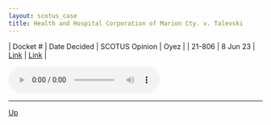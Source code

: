 ```yaml
---
layout: scotus_case
title: Health and Hospital Corporation of Marion Cty. v. Talevski
---
```


| Docket # | Date Decided | SCOTUS Opinion | Oyez |
| 21-806 | 8 Jun 23 | [Link](https://www.supremecourt.gov/opinions/22pdf/599us1r36_feah.pdf) | [Link](https://www.oyez.org/cases/2022/21-806) |

<audio controls>
   <source src='./resources/21-806.mp3' type='audio/mpeg'>
</audio>

<object data='./resources/21-806.pdf' type='application/pdf'></object>

---

[Up](./README.md)